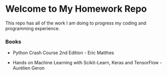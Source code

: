 # Welcome to My Homework Repo

This repo has all of the work I am doing to progress my coding and programming experience. 

### Books
- Python Crash Course 2nd Edition - Eric Matthes

- Hands on Machine Learning with Scikit-Learn, Keras and TensorFlow - Aurélien Geron
